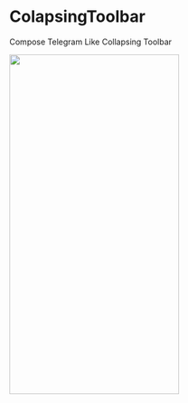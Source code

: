 # ColapsingToolbar
Compose Telegram Like Collapsing Toolbar

<img src="https://user-images.githubusercontent.com/10692245/221384203-549f65aa-70d6-44ae-a325-f000754577a8.gif" width="300" height="600"/>

